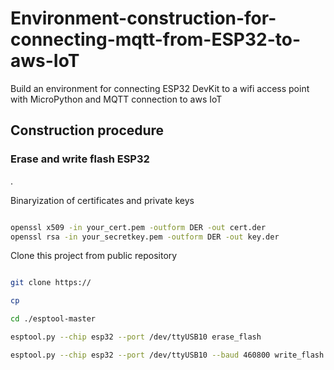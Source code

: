 # Environment-construction-for-connecting-mqtt-from-ESP32-to-aws-IoT
Build an environment for connecting ESP32 DevKit to a wifi access point with MicroPython and MQTT connection to aws IoT  



## **Construction procedure**  

### **Erase and write flash ESP32**
.  


Binaryization of certificates and private keys
```sh  

openssl x509 -in your_cert.pem -outform DER -out cert.der  
openssl rsa -in your_secretkey.pem -outform DER -out key.der

```


Clone this project from public repository
```sh  

git clone https://

cp 

cd ./esptool-master

esptool.py --chip esp32 --port /dev/ttyUSB10 erase_flash  

esptool.py --chip esp32 --port /dev/ttyUSB10 --baud 460800 write_flash -z 0x1000 esp32-20220117-v1.18.bin


```
  
